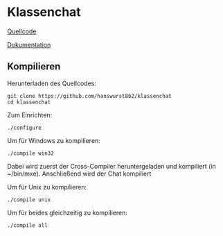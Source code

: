 # Klassenchat

[Quellcode](https://github.com/hanswurst862/klassenchat)

[Dokumentation](http://hanswurst862.github.io/klassenchat)

## Kompilieren
Herunterladen des Quellcodes:

    git clone https://github.com/hanswurst862/klassenchat
    cd klassenchat
    
Zum Einrichten:

    ./configure

Um für Windows zu kompilieren:

    ./compile win32

Dabei wird zuerst der Cross-Compiler heruntergeladen und kompiliert (in ~/bin/mxe). Anschließend wird der Chat kompiliert

Um für Unix zu kompilieren:

    ./compile unix
    
Um für beides gleichzeitig zu kompilieren:
    
    ./compile all

